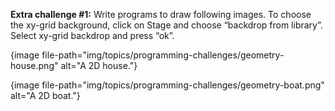 **Extra challenge #1:** Write programs to draw following images. To choose the xy-grid background, click on Stage and choose “backdrop from library”. Select xy-grid backdrop and press “ok”.

{image file-path="img/topics/programming-challenges/geometry-house.png" alt="A 2D house."}

{image file-path="img/topics/programming-challenges/geometry-boat.png" alt="A 2D boat."}